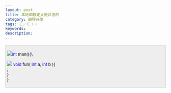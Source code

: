 ```yaml
---
layout: post
title: 本地函数定义是非法的
category: 编程开发
tags: Ｃ／Ｃ＋＋
keywords: 
description: 
---
```


<div
style="border-bottom:#cccccc 1px solid;border-left:#cccccc 1px solid;padding-bottom:4px;background-color:#eeeeee;padding-left:4px;width:98%;padding-right:5px;font-size:13px;word-break:break-all;border-top:#cccccc 1px solid;border-right:#cccccc 1px solid;padding-top:4px;">

![](http://www.cppblog.com/Images/OutliningIndicators/ContractedBlock.gif)<span
style="color:#0000ff;">int</span><span
style="color:#000000;"> man()</span><span
id="Codehighlighter1_9_46_Closed_Text"
style="border-bottom:#808080 1px solid;border-left:#808080 1px solid;background-color:#ffffff;display:none;border-top:#808080 1px solid;border-right:#808080 1px solid;">![](http://www.cppblog.com/Images/dot.gif)</span><span
id="Codehighlighter1_9_46_Open_Text"><span style="color:#000000;">{\

![](http://www.cppblog.com/Images/OutliningIndicators/ContractedSubBlock.gif)    </span><span
style="color:#0000ff;">void</span><span
style="color:#000000;"> fun( </span><span
style="color:#0000ff;">int</span><span
style="color:#000000;"> a, </span><span
style="color:#0000ff;">int</span><span
style="color:#000000;"> b  )</span><span
id="Codehighlighter1_37_44_Closed_Text"
style="border-bottom:#808080 1px solid;border-left:#808080 1px solid;background-color:#ffffff;display:none;border-top:#808080 1px solid;border-right:#808080 1px solid;">![](http://www.cppblog.com/Images/dot.gif)</span><span
id="Codehighlighter1_37_44_Open_Text"><span style="color:#000000;">{\
         ;\
     }</span></span><span style="color:#000000;">\
 }</span></span>

</div>






